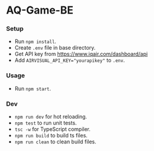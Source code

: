 # AQ-Game-BE

### Setup
- Run `npm install`.
- Create `.env` file in base directory.
- Get API key from https://www.iqair.com/dashboard/api
- Add `AIRVISUAL_API_KEY="yourapikey"` to `.env`.

### Usage
- Run `npm start`.

### Dev
- `npm run dev` for hot reloading.
- `npm test` to run unit tests.
- `tsc -w` for TypeScript compiler.
- `npm run build` to build ts files.
- `npm run clean` to clean build files.